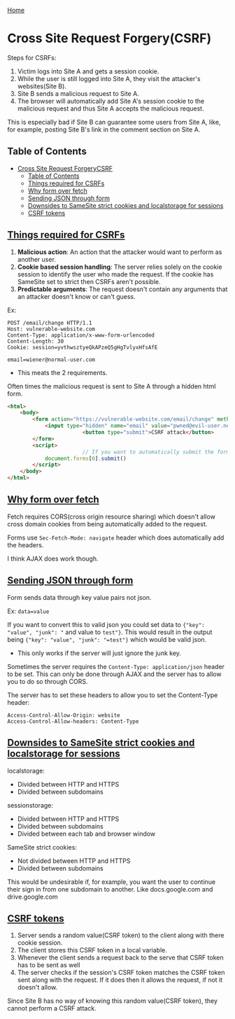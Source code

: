 <!--
 * This file is part of RS Cheat Sheets.
 *
 * RS Cheat Sheets is free software: you can redistribute it and/or modify
 * it under the terms of the GNU General Public License as published by
 * the Free Software Foundation, either version 3 of the License, or
 * (at your option) any later version.
 *
 * RS Cheat Sheets is distributed in the hope that it will be useful,
 * but WITHOUT ANY WARRANTY; without even the implied warranty of
 * MERCHANTABILITY or FITNESS FOR A PARTICULAR PURPOSE.  See the
 * GNU General Public License for more details.
 *
 * You should have received a copy of the GNU General Public License
 * along with RS Cheat Sheets. If not, see <https://www.gnu.org/licenses/>.
 */
-->

[Home](../README.md)

# Cross Site Request Forgery(CSRF)

Steps for CSRFs:
1. Victim logs into Site A and gets a session cookie.
1. While the user is still logged into Site A, they visit the attacker's websites(Site B).
1. Site B sends a malicious request to Site A.
1. The browser will automatically add Site A's session cookie to the malicious request and thus Site A accepts the malicious request.

This is especially bad if Site B can guarantee some users from Site A, like, for example, posting Site B's link in the comment section on Site A.

## Table of Contents
<!-- TOC -->

- [Cross Site Request ForgeryCSRF](#cross-site-request-forgerycsrf)
	- [Table of Contents](#table-of-contents)
	- [Things required for CSRFs](#things-required-for-csrfs)
	- [Why form over fetch](#why-form-over-fetch)
	- [Sending JSON through form](#sending-json-through-form)
	- [Downsides to SameSite strict cookies and localstorage for sessions](#downsides-to-samesite-strict-cookies-and-localstorage-for-sessions)
	- [CSRF tokens](#csrf-tokens)

<!-- /TOC -->

## [Things required for CSRFs](#table-of-contents)
1. **Malicious action**: An action that the attacker would want to perform as another user.
1. **Cookie based session handling**: The server relies solely on the cookie session to identify the user who made the request. If the cookie has SameSite set to strict then CSRFs aren't possible.
1. **Predictable arguments**: The request doesn't contain any arguments that an attacker doesn't know or can't guess.

Ex:
```
POST /email/change HTTP/1.1
Host: vulnerable-website.com
Content-Type: application/x-www-form-urlencoded
Content-Length: 30
Cookie: session=yvthwsztyeQkAPzeQ5gHgTvlyxHfsAfE

email=wiener@normal-user.com
```
- This meats the 2 requirements.

Often times the malicious request is sent to Site A through a hidden html form.
```html
<html>
    <body>
        <form action="https://vulnerable-website.com/email/change" method="POST">
            <input type="hidden" name="email" value="pwned@evil-user.net" />
						<button type="submit">CSRF attack</button>
        </form>
        <script>
						// If you want to automatically submit the form on page load.
            document.forms[0].submit()
        </script>
    </body>
</html>
```

## [Why form over fetch](#table-of-contents)
Fetch requires CORS(cross origin resource sharing) which doesn't allow cross domain cookies from being automatically added to the request.

Forms use `Sec-Fetch-Mode: navigate` header which does automatically add the headers.

I think AJAX does work though.

## [Sending JSON through form](#table-of-contents)
Form sends data through key value pairs not json.

Ex: `data=value`

If you want to convert this to valid json you could set data to `{"key": "value", "junk": "` and value to `test"}`. This would result in the output being `{"key": "value", "junk": "=test"}` which would be valid json.
- This only works if the server will just ignore the junk key.

Sometimes the server requires the `Content-Type: application/json` header to be set. This can only be done through AJAX and the server has to allow you to do so through CORS.

The server has to set these headers to allow you to set the Content-Type header:
```
Access-Control-Allow-Origin: website
Access-Control-Allow-headers: Content-Type
```

## [Downsides to SameSite strict cookies and localstorage for sessions](#table-of-contents)
localstorage:
- Divided between HTTP and HTTPS
- Divided between subdomains

sessionstorage:
- Divided between HTTP and HTTPS
- Divided between subdomains
- Divided between each tab and browser window

SameSite strict cookies:
- Not divided between HTTP and HTTPS
- Divided between subdomains

This would be undesirable if, for example, you want the user to continue their sign in from one subdomain to another. Like docs.google.com and drive.google.com

## [CSRF tokens](#table-of-contents)
1. Server sends a random value(CSRF token) to the client along with there cookie session.
1. The client stores this CSRF token in a local variable.
1. Whenever the client sends a request back to the serve that CSRF token has to be sent as well
1. The server checks if the session's CSRF token matches the CSRF token sent along with the request. If it does then it allows the request, if not it doesn't allow.

Since Site B has no way of knowing this random value(CSRF token), they cannot perform a CSRF attack.